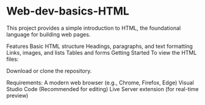 # Web-dev-basics-HTML
This project provides a simple introduction to HTML, the foundational language for building web pages.

Features
Basic HTML structure
Headings, paragraphs, and text formatting
Links, images, and lists
Tables and forms
Getting Started
To view the HTML files:

Download or clone the repository.

Requirements:
A modern web browser (e.g., Chrome, Firefox, Edge)
Visual Studio Code (Recommended for editing)
Live Server extension (for real-time preview)
